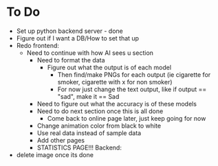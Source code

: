 # To Do

- Set up python backend server - done
- Figure out if I want a DB/How to set that up
- Redo frontend:
  - Need to continue with how AI sees u section
    - Need to format the data
      - Figure out what the output is of each model
        - Then find/make PNGs for each output (ie cigarette for smoker, cigarette with x for non smoker)
        - For now just change the text output, like if output == "sad", make it == Sad
    - Need to figure out what the accuracy is of these models
    - Need to do next section once this is all done
      - Come back to online page later, just keep going for now
    - Change animation color from black to white
    - Use real data instead of sample data
    - Add other pages
    - STATISTICS PAGE!!!
Backend:
- delete image once its done
